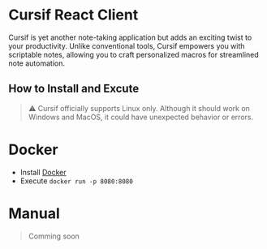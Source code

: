 # Cursif React Client
Cursif is yet another note-taking application but adds an exciting twist to your productivity. Unlike conventional tools, Cursif empowers you with scriptable notes, allowing you to craft personalized macros for streamlined note automation.

## How to Install and Excute

> ⚠️ Cursif officially supports Linux only. Although it should work on Windows and MacOS, it could have unexpected behavior or errors.

# Docker

- Install [Docker](https://docs.docker.com/get-docker/)
- Execute `docker run -p 8080:8080`

# Manual

> Comming soon
